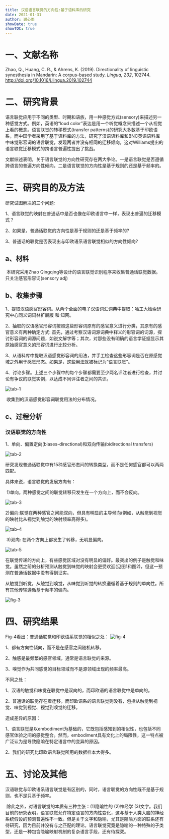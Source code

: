 ```yaml
---
title: 汉语语言联觉的方向性:基于语料库的研究
date: 2021-01-31
author: 谢心雨
showDate: true
showTOC: true
---
```


# 一、文献名称

Zhao, Q., Huang, C. R., & Ahrens, K. (2019). Directionality of linguistic synesthesia in Mandarin: A corpus-based study. *Lingua, 232*, 102744. http://doi.org/10.1016/j.lingua.2019.102744

# 二、研究背景

​		语言联觉应用于不同的类型、时期和语族，用一种感觉方式(sensory)来描述另一种感觉方式。例如，英语的“loud color”表达是用一个听觉概念来描述一个从视觉上看的概念。语言联觉的转移模式(transfer patterns)的研究大多数基于印欧语系，而中国学者采用了基于语料库的方法，研究了汉语语料库和BNC英语语料库中味觉形容词的语言联觉，发现两者并没有相同的迁移倾向，这对Williams提出的语言联觉迁移模式的跨语言普遍性提出了挑战。

​		文献综述表明，关于语言联觉的方向性研究存在两大争论。一是语言联觉是否遵循跨语言的普遍方向性倾向，二是语言联觉的方向性是基于规则的还是基于频率的。

# 三、研究目的及方法

研究试图解决的三个问题:

1、语言联觉的映射在普通话中是否也像在印欧语言中一样，表现出普遍的迁移模式？

2、如果是，普通话联觉的方向性是基于规则的还是基于频率的?

3、普通话的联觉是否表现出与印欧语系语言联觉相似的方向性倾向?

## a、材料

​		本研究采用Zhao Qingqing等设计的语言联觉识别程序来收集普通话联觉数据。只关注感官形容词(sensory adj)

## b、收集步骤

1、提取汉语感官形容词。从两个全面的电子汉语词汇词典中提取：哈工大检索研究中心同义词词林扩展版 和 知网。

2、抽取的汉语感官形容词按照这些形容词原有的感官意义进行分类，其原有的感官意义有两种确定方式: 首先，通过考察汉语词源词典中释义的形容词的词源，探讨形容词的词源问题，如说文解字等；其次，对那些没有明确的语言学证据显示其原始感官意义的形容词进行比较分析。

3、从语料库中提取汉语感觉形容词的用法，并手工检查这些形容词是否在原感觉域之外用于感觉形态。如果是，这些用法就被标记为“语言联觉”。

4、讨论步骤。上述三个步骤中的每个步骤都需要至少两名评注者进行检查，并讨论有争议的联觉实例，以达成不同评注者之间的共识。

![tab-1](../Supporting_Information/2021-01-31-XXY2-Tab-1.png)

​					收集到的汉语感觉形容词联觉用法的分布情况。

## c、过程分析

### 汉语联觉的方向性

1、单向、偏置定向(biases-directional)和双向传输(bidirectional transfers)

![tab-2](../Supporting_Information/2021-01-31-XXY2-Tab-2.png)

研究发现普通话联觉中有15种感官形态间的转换类型，而不是任何感官都可以两两匹配。

具体来说，语言联觉的发展方向有：

​		1)单向。两种感觉之间的联觉转移只发生在一个方向上，而不会反向。

![tab-3](../Supporting_Information/2021-01-31-XXY2-Tab-3.png)

​		2)偏向:联觉在两种感官之间能双向，但具有明显的主导倾向(例如，从触觉到视觉的映射比从视觉到触觉的映射频率高得多)。

![tab-4](../Supporting_Information/2021-01-31-XXY2-Tab-4.png)

​		3)双向: 在两个方向上都发生了转移，无明显偏向。

![tab-5](../Supporting_Information/2021-01-31-XXY2-Tab-5.png)

​		在联觉传递的方向上，有些感觉区域对没有明显的偏好。最突出的例子是触觉和味觉。虽然之前的分析预测从触觉到味觉的映射会更受欢迎(见图1和图2)，但这一预测在普通话数据中没有得到证实。

​		从触觉到听觉，从触觉到嗅觉，从味觉到听觉的转换遵循着基于规则的单向性。所有其他传输遵循基于频率的偏向。

![fig-3](../Supporting_Information/2021-01-31-XXY2-Fig-3.png)

# 四、研究结果

Fig-4看出：普通话联觉和印欧语系联觉的相似之处：
![fig-4](../Supporting_Information/2021-01-31-XXY2-Fig-4.png)

1、都有方向性倾向，而不是在感官之间随机转移。

2、触感是最频繁的感官领域，通常是语言联觉的来源。

3、嗅觉作为共同感觉的目标领域而不是源领域出现的频率最高。

不同之处：

1、汉语的触觉和味觉在联觉中是双向的，而印欧语的语言联觉中是单向的。

2、普通话的联觉存在着迁移，而印欧语系的语言联觉则没有，包括从触觉到视觉、味觉到视觉、视觉到嗅觉的迁移。

造成差异的原因：

1、语言联觉是以embodiment为基础的，它既包括感知到的相似性，也包括不同感官体验之间的感觉整合。然而，embodiment具有文化上的局限性，这一特点被广泛认为是导致隐喻在特定语言中的变异的原因。

2、我们的研究比印欧语言联觉所用的数据样本大得多。

# 五、讨论及其他

​		汉语联觉与印欧语系语言联觉是有区别的，同时，语言联觉的方向性既不是基于规则，也不是只基于频率。

​		除此之外，对语言联觉的本质有三种主张：(1)隐喻性的 (2)神经学 (3)文字。我们目前的研究表明，语言联觉允许特定语言的方向性变化，这与基于人类大脑的神经系统假设的预测普遍性不一致。但是关于文字和隐喻，尤其是隐喻方面的联系还有待研究，因为目前并没有与之匹配的理论。语言联觉究竟是隐喻的一种特殊的子类型，还是一种包含隐喻映射机制的复杂语言手段，还有待探究。

